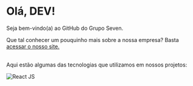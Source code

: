 # Olá, DEV!

Seja bem-vindo(a) ao GitHub do Grupo Seven.

Que tal conhecer um pouquinho mais sobre a nossa empresa? Basta [acessar o nosso site.](https://gruposeven.app)  <br/><br/>

Aqui estão algumas das tecnologias que utilizamos em nossos projetos:

![React JS](https://user-images.githubusercontent.com/35143346/173907959-42f5c411-734c-491f-9f58-e0c177f44642.png)


